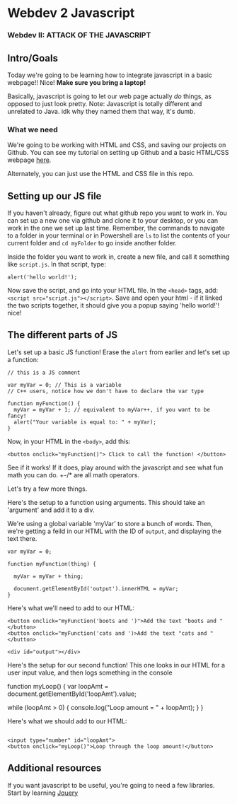 # Webdev 2 Javascript
### Webdev II: ATTACK OF THE JAVASCRIPT

## Intro/Goals

Today we're going to be learning how to integrate javascript in a basic webpage!! Nice! **Make sure you bring a laptop!**

Basically, javascript is going to let our web page actually *do* things, as opposed to just look pretty. Note: Javascript is totally different and unrelated to Java. idk why they named them that way, it's dumb.

### What we need

We're going to be working with HTML and CSS, and saving our projects on Github. You can see my tutorial on setting up Github and a basic HTML/CSS webpage [here](https://github.com/hacksu/Github-and-Webdev-Basics). 

Alternately, you can just use the HTML and CSS file in this repo.

## Setting up our JS file

If you haven't already, figure out what github repo you want to work in. You can set up a new one via github and clone it to your desktop, or you can work in the one we set up last time. Remember, the commands to navigate to a folder in your terminal or in Powershell are `ls` to list the contents of your current folder and `cd myFolder` to go inside another folder.

Inside the folder you want to work in, create a new file, and call it something like `script.js`. In that script, type:

`alert('hello world!');`

Now save the script, and go into your HTML file. In the `<head>` tags, add: `<script src="script.js"></script>`. Save and open your html - if it linked the two scripts together, it should give you a popup saying 'hello world!'! nice!

## The different parts of JS

Let's set up a basic JS function! Erase the `alert` from earlier and let's set up a function:


```
// this is a JS comment

var myVar = 0; // This is a variable 
// C++ users, notice how we don't have to declare the var type 

function myFunction() {
  myVar = myVar + 1; // equivalent to myVar++, if you want to be fancy!
  alert("Your variable is equal to: " + myVar);
}
```

Now, in your HTML in the `<body>`, add this:

```
<button onclick="myFunction()"> Click to call the function! </button>
```

See if it works! If it does, play around with the javascript and see what fun math you can do. +-/\* are all math operators.

Let's try a few more things. 

Here's the setup to a function using arguments. This should take an 'argument' and add it to a div.

We're using a global variable 'myVar' to store a bunch of words. Then, we're getting a feild in our HTML with the ID of `output`, and displaying the text there.

```
var myVar = 0; 

function myFunction(thing) {

  myVar = myVar + thing;
  
  document.getElementById('output').innerHTML = myVar;
}

```

Here's what we'll need to add to our HTML:

```
<button onclick="myFunction('boots and ')">Add the text "boots and "</button>
<button onclick="myFunction('cats and ')>Add the text "cats and "</button>

<div id="output"></div>

```

Here's the setup for our second function! This one looks in our HTML for a user input value, and then logs something in the console


function myLoop() {
  var loopAmt = document.getElementById('loopAmt').value;
  
  while (loopAmt > 0) {
    console.log("Loop amount = " + loopAmt);
  }
}


Here's what we should add to our HTML:

```

<input type="number" id="loopAmt"> 
<button onclick="myLoop()">Loop through the loop amount!</button>
```


## Additional resources

If you want javascript to be useful, you're going to need a few libraries. Start by learning [Jquery](https://www.w3schools.com/JQuery/)
